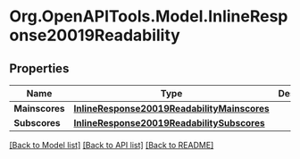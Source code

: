 # Org.OpenAPITools.Model.InlineResponse20019Readability

## Properties

Name | Type | Description | Notes
------------ | ------------- | ------------- | -------------
**Mainscores** | [**InlineResponse20019ReadabilityMainscores**](InlineResponse20019ReadabilityMainscores.md) |  | [optional] 
**Subscores** | [**InlineResponse20019ReadabilitySubscores**](InlineResponse20019ReadabilitySubscores.md) |  | [optional] 

[[Back to Model list]](../README.md#documentation-for-models) [[Back to API list]](../README.md#documentation-for-api-endpoints) [[Back to README]](../README.md)

